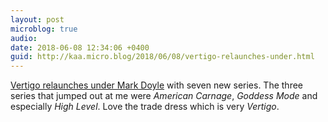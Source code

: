 ```yaml
---
layout: post
microblog: true
audio: 
date: 2018-06-08 12:34:06 +0400
guid: http://kaa.micro.blog/2018/06/08/vertigo-relaunches-under.html
---
```

[Vertigo relaunches under Mark Doyle](http://www.comicsbeat.com/dont-call-it-a-comeback-vertigo-relaunches-under-mark-doyle-with-seven-new-series/) with seven new series. The three series that jumped out at me were _American Carnage_, _Goddess Mode_ and especially _High Level_. Love the trade dress which is very _Vertigo_.

